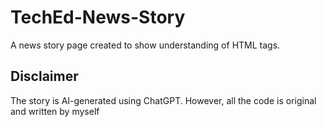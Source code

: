 # TechEd-News-Story

A news story page created to show understanding of HTML tags.

## Disclaimer

The story is AI-generated using ChatGPT. However, all the code is original and written by myself
